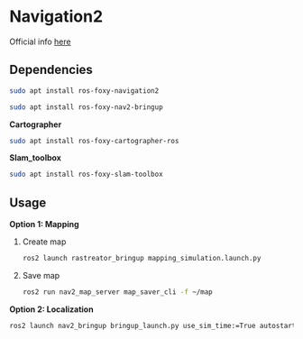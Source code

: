 # Navigation2

Official info [here](https://navigation.ros.org/getting_started/index.html)



## Dependencies

```bash
sudo apt install ros-foxy-navigation2
```

```bash
sudo apt install ros-foxy-nav2-bringup 
```

**Cartographer**

```bash
sudo apt install ros-foxy-cartographer-ros
```

**Slam_toolbox**

```bash
sudo apt install ros-foxy-slam-toolbox
```

## Usage



**Option 1: Mapping**

1. Create map

   ```bash
   ros2 launch rastreator_bringup mapping_simulation.launch.py
   ```

   

2. Save map

   ```bash
   ros2 run nav2_map_server map_saver_cli -f ~/map
   ```



**Option 2: Localization**

```bash
ros2 launch nav2_bringup bringup_launch.py use_sim_time:=True autostart:=True map:=/home/iggy/ros/foxy/src/rastreator/rastreator/rastreator_navigation2/map/map.yaml

```

